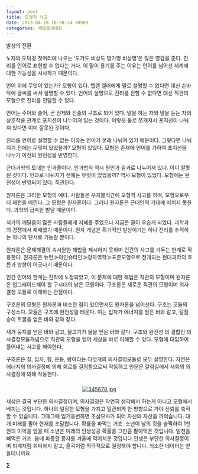 ```yaml
---
layout: post
title: 모형적 사고
date: 2013-04-18 18:50:24 +0900
categories: 깨달음의대화
---
```

발상의 전환 


  


노자의 도덕경 첫머리에 나오는 ‘도가도 비상도 명가명 비상명’은 많은 영감을 준다. 진리를 언어로 표현할 수 없다는 거다. 이 말이 용기를 주는 이유는 언어를 넘어선 세계에 대한 가능성을 시사하기 때문이다. 


  


언어 위에 무엇이 있는가? 모형이 있다. 헬렌 켈러에게 말로 설명할 수 없다면 대신 손바닥에 글씨를 써서 설명할 수 있다. 언어의 설명으로 진리를 전할 수 없다면 대신 직관의 모형으로 진리를 전달할 수 있다. 


  


언어는 주어와 술어, 곧 전제와 진술의 구조로 되어 있다. 말을 하는 자와 말을 듣는 자의 상호작용 관계로 포지션이 나누어져 있는 것이다. 이렇듯 둘로 쪼개져서 포지션이 나눠져 있다면 이미 잘못된 것이다. 


  


진리를 언어로 설명할 수 없는 이유는 언어가 본래 나눠져 있기 때문이다. 그렇다면 나눠지기 전에는 무엇이 있었을까? 모형이 있었다. 모형은 존재에 언어를 가하여 포지션을 나누기 이전의 완전성을 반영한다. 


  


근대과학의 토대는 인과율이다. 인과법칙 역시 원인과 결과로 나누어져 있다. 이미 잘못된 것이다. 인과로 나눠지기 전에는 무엇이 있었을까? 역시 모형이 있었다. 모형에는 완전성이 반영되어 있다. 직관된다. 


  


원자론은 그러한 모형의 예다. 사람들은 부지불식간에 모형적 사고를 하며, 모형으로부터 패턴을 베낀다. 그 모형은 원자론이다. 그러나 원자론은 근대인의 기대에 미치지 못한다. 과학의 급속한 발달 때문이다. 


  


석가의 깨달음이 많은 사람들에게 지혜를 주었으나 지금은 꼴이 우습게 되었다. 과학과의 경쟁에서 패배했기 때문이다. 원자 개념은 획기적인 발상이기는 하나 진리를 추적하는 하나의 단서로 기능할 뿐이다. 


  


원자론은 문제해결의 속시원한 해법을 제시하지 못하며 인간의 사고를 가두는 한계로 작용한다. 원자론은 뉴턴≫아인슈타인≫양자역학≫표준모형으로 전개되는 현대과학의 흐름과 방향이 어긋나기 때문이다. 


  


인간 언어의 한계는 진작에 노정되었고, 이 문제에 대한 해법은 직관의 모형이며 원자론은 업그레이드해야 할 구시대의 낡은 모형이다. 구조론은 새로운 직관의 모형이며 의사결정 모듈로 이해하는 관점이다. 


  


구조론의 모형은 원자론과 비슷한 점이 있으면서도 원자론을 넘어선다. 구조는 모듈의 구성소다. 모듈은 구조에 완전성을 태운다. 이는 입자가 에너지를 얻은 바와 같고, 길짐승이 토굴을 얻은 바와 같와 같다. 


  


새가 둥지를 얻은 바와 같고, 물고기가 물을 얻은 바와 같다. 구조와 완전성 의 결합인 의사결정모듈개념으로 직관의 모형을 얻어 세상을 바로 이해할 수 있다. 모형에 대입하여 풀어내는 사고를 해야한다. 


  


구조론은 질, 입자, 힘, 운동, 량이라는 다섯개의 의사결정모듈로 모두 설명한다. 자연은 에너지의 의사결정에 의해 회로를 결정함으로써 작동하고 인문은 갈림길에서 사회의 의사결정에 의해 작동한다. 


  




 ###


  




<p align="center">
  <a href="?mid=DonOh"><img alt="345678.jpg" src="assets/attach/images/198/727/315/55.JPG" /> <br /></a> 
  
  <p>
  </p> 세상은 결국 부단한 의사결정이며, 의사결정은 막연히 생각해서 하는게 아니고 모형에서 베끼는 것입니다. 하나의 일정한 모형을 가지고 일관되게 한 방향으로 가야 신뢰를 축적할 수 있습니다. 그때그때 임기응변하면 조삼모사가 되어 자신의 자산을 까먹습니다. 대개 미래를 팔아 현재를 조달합니다. 확률을 파먹는 거죠. 소년이 남의 것을 슬쩍하여 1천원의 이익을 얻을 때 소년은 미래의 인생성공 확률을 그만큼 팔아먹은 것입니다. 밑천을 빼먹은 거죠. 봄에 파종할 종자를 겨울에 먹어치운 것입니다.인생은 부단한 의사결정이며 퇴계처럼 회피하지 말고, 율곡처럼 적극적으로 결정해야 합니다. 최소한 데이터는 얻을테니까요. 
  
  <p>
  </p>
  
  <p>
    <b>∑</b> <br />
  </p>
  
  <p>
  </p>
  
  <p>
  </p>
</p>
